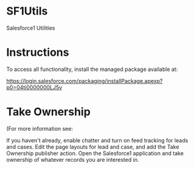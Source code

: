 SF1Utils
========

Salesforce1 Utilities

Instructions
============

To access all functionality, install the managed package available at:

https://login.salesforce.com/packaging/installPackage.apexp?p0=04ti0000000LJ5v

Take Ownership
==============

(For more information see: 

If you haven't already, enable chatter and turn on feed tracking for leads and cases.
Edit the page layouts for lead and case, and add the Take Ownership publisher action.
Open the Salesforce1 application and take ownership of whatever records you are interested in.
